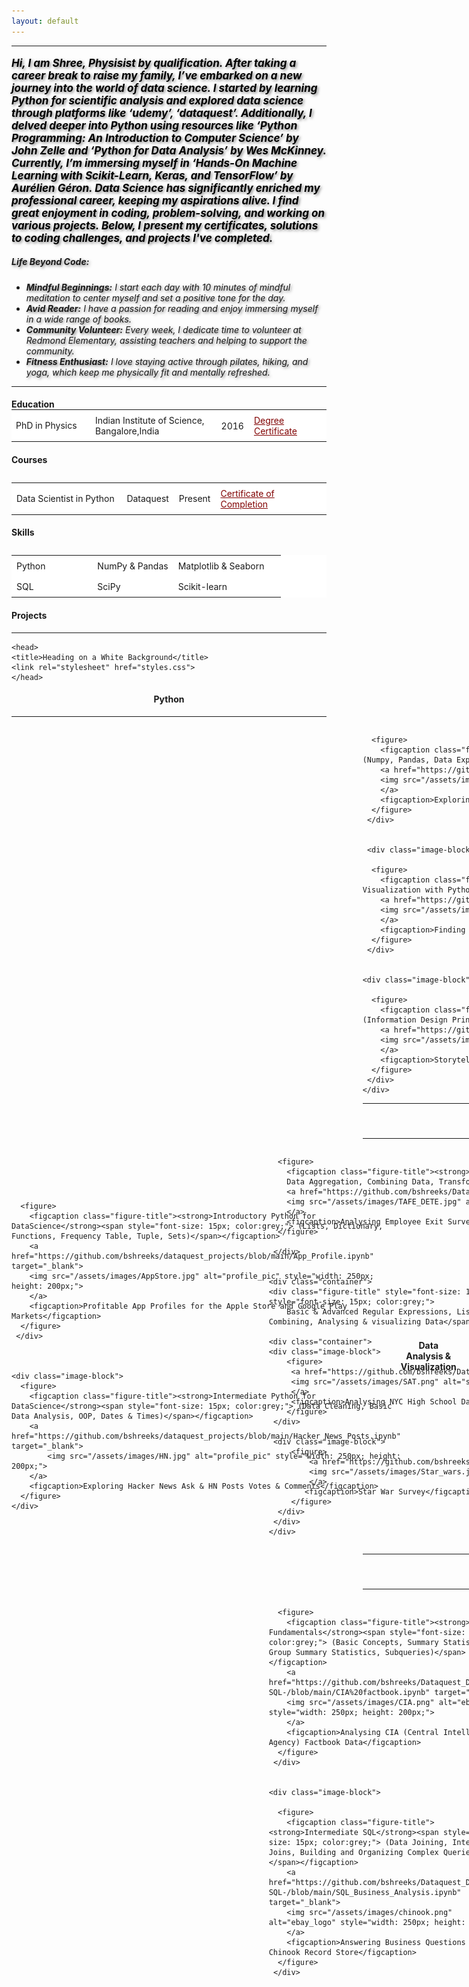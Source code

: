 ```yaml
---
layout: default
---
```


<html lang="en">
<head>
    <meta charset="UTF-8">
    <meta name="viewport" content="width=device-width, initial-scale=1.0">
    <title>Image with Paragraphs</title>
    <style>
        .container {
            display: flex;
            align-items: center;
        }

        .text p {
            margin: 0; 
            flex: 1;
            padding: 0 20px; /* Adjust padding as needed */
        }  
    </style>
</head>
<body>
    <div class="container">
        <img src="/assets/images/PP2.jpg" alt="profile_pic" style="width: 180px; height: 150px;">
        <div class="text">
            <p style="font-size: 22px; text-align: center;"><strong>Bhagyashree Bhat</strong></p>
            <p style="color: black; font-size: 15px;">Data Scientist, Machine Learning Student & Physist</p> 
            <hr style="height= 20x; background-color= black; border=none;">

            <head>
            <!-- Include Font Awesome(logos link -->
            <link rel="stylesheet" href="https://cdnjs.cloudflare.com/ajax/libs/font-awesome/6.4.2/css/all.min.css">
            <style>
             .text{
              color : maroon
              }
             .icon{
               color : maroon;
               }
            </style>
            </head>                      
            
            <p style="text-align: center;">
            <a href = "bshreeks@gmail.com" target="_blank" class="text"> 
            bshreeks@gmail.com <i class="fas fa-envelope icon"></i>
            </a>
            </p>
            
            <p style="text-align: center;">
            <a href = "https://www.linkedin.com/in/bhagyashreeks" target="_blank" class="text">
            linkedin.com/in/bhagyashreeks <i class="fab fa-linkedin icon"></i>
            </a>
            </p>
            
            <p style="text-align: center;">
            <a href="https:/github.com/bshreeks" target="_blank" class="text">
             github.com/bshreeks/ <i class="fab fa-github icon"></i>
            </a>
            </p>
        </div>
    </div>
</body>

<head>
    <meta charset="UTF-8">
    <meta name="viewport" content="width=device-width, initial-scale=1.0">
    <title>Logo with Text</title>
    <style>
        .container {
            display: flex;
            align-items: center;
        }

        .logo {
            margin-right: 20px; /* Adjust margin as needed */
        }
    </style>
</head>
</html>
<head>
    <meta charset="UTF-8">
    <meta name="viewport" content="width=device-width, initial-scale=1.0">
    <title>Thick Line</title>
    <style>
        hr.thick {
            border: none;
            background-color: maroon; /* Line color */
            height: 5px; /* Line thickness */
        }
    </style>
</head>
<body>
    <hr class="thick">
</body>


<head>
    <meta charset="UTF-8">
    <meta name="viewport" content="width=device-width, initial-scale=1.0">
    <title>Shadowed Paragraph</title>
    <style>
        .shadowed-paragraph {
            text-shadow: 2px 2px 4px rgba(0, 0, 0, 0.5); /* Horizontal offset, vertical offset, blur radius, color */
        }
    </style>
</head>

<body><b><p style= "font-size: 17px; color: black;" class="shadowed-paragraph"><em>Hi, I am Shree, Physisist by qualification. After taking a career break to raise my family, I’ve embarked on a new journey into the world of data science. I started by learning Python for scientific analysis and explored data science through platforms like ‘udemy’, ‘dataquest’. Additionally, I delved deeper into Python using resources like ‘Python Programming: An Introduction to Computer Science’ by John Zelle and ‘Python for Data Analysis’ by Wes McKinney. Currently, I’m immersing myself in ‘Hands-On Machine Learning with Scikit-Learn, Keras, and TensorFlow’ by Aurélien Géron. Data Science has significantly enriched my professional career, keeping my aspirations alive. I find great enjoyment in coding, problem-solving, and working on various projects. Below, I present my certificates, solutions to coding challenges, and projects I've completed.</em></p></b></body>

<section id="life-beyond-code">
   <em class="shadowed-paragraph"> 
    <h5>Life Beyond Code:</h5>
    <ul>
        <li><strong>Mindful Beginnings:</strong> I start each day with 10 minutes of mindful meditation to center myself and set a positive tone for the day.</li>
        <li><strong>Avid Reader:</strong> I have a passion for reading and enjoy immersing myself in a wide range of books.</li>
        <li><strong>Community Volunteer:</strong> Every week, I dedicate time to volunteer at Redmond Elementary, assisting teachers and helping to support the community.</li>
        <li><strong>Fitness Enthusiast:</strong> I love staying active through pilates, hiking, and yoga, which keep me physically fit and mentally refreshed.</li>
    </ul>
   </em> 
</section>


<body>
    <hr class="thick">
</body>


<h4 style="margin-bottom:0;"><b>Education</b></h4>
<table style="border-collapse: collapse; width: 100%; margin-top: 0;">
<style>
  table {
    background-color: white; 
  }
  .custom_color{
      color: maroon
      }
</style>
  <colgroup>
    <col style="width: 25%;">
    <col style="width: 40%;">
  </colgroup>
  <tbody>
    <tr>
      <td>PhD in Physics</td>
      <td style="padding: 8px;">Indian Institute of Science, Bangalore,India</td>
      <td style="padding: 8px;">2016</td>
      <td style="padding: 8px;"><a href="https://www.linkedin.com/in/bhagyashreeks/" target="_blank" class="custom_color">Degree Certificate</a></td>
    </tr>
<table>

<h4 style="margin-bottom:0;"><b>Courses</b></h4>
<table style="border-collapse: collapse; width: 100%; margin-top: 0;">
  <colgroup>
    <col style="width: 35%;">
    <col style="width: 15%;">
  </colgroup>
  <tbody>
    <tr>
      <td style="padding: 8px;">Data Scientist in Python</td>
      <td style="padding: 8px;">Dataquest</td>
      <td style="padding: 8px;">Present</td>
      <td style="padding: 8px;"><a href="https://www.linkedin.com/in/bhagyashreeks/" target="_blank" class="custom_color">Certificate of Completion</a></td>
    </tr>
<table>

<h4 style="margin-bottom:0;"><b>Skills</b></h4>
<table style="border-collapse: collapse; width: 100%; margin-top: 0;">
  <colgroup>
    <col style="width: 30%;">
    <col style="width: 30%;">
  </colgroup>
  <tbody>
    <tr>
      <td style="padding: 8px;">Python</td>
      <td style="padding: 8px;">NumPy & Pandas</td>
      <td style="padding: 8px;">Matplotlib & Seaborn</td>
    </tr>
    <tr>
      <td style="padding: 8px;">SQL</td>
      <td style="padding: 8px;">SciPy</td>
      <td style="padding: 8px;">Scikit-learn</td>
    </tr>
  </tbody>
</table>


<h4><b>Projects</b></h4>
<hr style="border:0; color:black;">
<head>
<meta charset="UTF-8">
<meta name="viewport" content="width=device-width, initial-scale=1.0">

    <head>
    <title>Heading on a White Background</title>
    <link rel="stylesheet" href="styles.css">
    </head>

<body>
    <section>
        <h4 style="text-align:center;"><span class="background">Python</span></h4>
    </section>
</body>
<hr>


<div class="container">
    <div class="image-block">
    
      <figure>
        <figcaption class="figure-title"><strong>Introductory Python for DataScience</strong><span style="font-size: 15px; color:grey;"> (Lists, Dictionary, Functions, Frequency Table, Tuple, Sets)</span></figcaption>
        <a href="https://github.com/bshreeks/dataquest_projects/blob/main/App_Profile.ipynb" target="_blank">
        <img src="/assets/images/AppStore.jpg" alt="profile_pic" style="width: 250px; height: 200px;">
        </a>
        <figcaption>Profitable App Profiles for the Apple Store and Google Play Markets</figcaption>
      </figure>
     </div>



    <div class="image-block">
      <figure>
        <figcaption class="figure-title"><strong>Intermediate Python for DataScience</strong><span style="font-size: 15px; color:grey;"> (Data Cleaning, Basic Data Analysis, OOP, Dates & Times)</span></figcaption>
        <a href="https://github.com/bshreeks/dataquest_projects/blob/main/Hacker_News_Posts.ipynb" target="_blank">
            <img src="/assets/images/HN.jpg" alt="profile_pic" style="width: 250px; height: 200px;">
        </a>
        <figcaption>Exploring Hacker News Ask & HN Posts Votes & Comments</figcaption>
      </figure>
    </div>
  </div>  



<hr>



<body>
    <section>
        <h4 style="text-align:center;"><span class="background">Data Analysis & Visualization</span></h4>
    </section>
</body>
<hr>

<div class="container" style="transform:TranslateX(-150px);">
    <div class="image-block">
    
      <figure>
        <figcaption class="figure-title"><strong>Introduction to Pandas and Numpy for Data Analysis</strong><span style="font-size: 15px; color:grey;"> (Numpy, Pandas, Data Exploration and Data Cleaning with Pandas)</span></figcaption>
        <a href="https://github.com/bshreeks/dataquest-step2/blob/main/ebay_car_sales.ipynb" target="_blank">
        <img src="/assets/images/ebay_logo.png" alt="ebay_logo" style="width: 250px; height: 200px;">
        </a>
        <figcaption>Exploring ebay Car Sales Data from eBay Kelenanzeigen</figcaption>
      </figure>
     </div>


     <div class="image-block">
    
      <figure>
        <figcaption class="figure-title"><strong>Introduction to Data Visualization in Python</strong><span style="font-size: 15px; color:grey;"> (Data Visualization with Python and Pandas, Time Series, Correlations, Relational Plots)</span></figcaption>
        <a href="https://github.com/bshreeks/dataquest-step2/blob/main/Heavy_Traffic_Indicator.ipynb" target="_blank">
        <img src="/assets/images/I94.jpg" alt="profile_pic" style="width: 250px; height: 200px;">
        </a>
        <figcaption>Finding Heavy Westbound Traffic Indicators on I-94 Interstate Highway</figcaption>
      </figure>
     </div>


    <div class="image-block">
    
      <figure>
        <figcaption class="figure-title"><strong>Storytelling Using Data Visualization & Information</strong><span style="font-size: 15px; color:grey;"> (Information Design Principle, Story Telling Data Visualization, Gestalt Principles, Matplotlib Styles)</span></figcaption>
        <a href="https://github.com/bshreeks/dataquest-step2/blob/main/Storytelling_Data_Visualization.ipynb" target="_blank">
        <img src="/assets/images/currency_logo.png" alt="currency_logo" style="width: 250px; height: 200px;">
        </a>
        <figcaption>Storytelling Data Visualization on Exchange Rates Between Euro & Other Currencies</figcaption>
      </figure>
     </div>
    </div>


<hr>
<head>
    <title>Heading in a Block Example</title>
</head>
<body>
    <section>
        <h4 style="text-align:center; color:maroon;"><span class="background">Data Cleaning</span></h4>
    </section>
</body>
<hr>

<div class="container" style="transform:TranslateX(-150px);">
    <div class="image-block">
    
      <figure>
        <figcaption class="figure-title"><strong>Data Cleaning & Analysis in Python</strong><span style="font-size: 15px; color:grey;"> 
        Data Aggregation, Combining Data, Transforming Data</span></figcaption>
        <a href="https://github.com/bshreeks/Dataquest-3/blob/main/Employee_Exit_Survey.ipynb" target="_blank">
        <img src="/assets/images/TAFE_DETE.jpg" alt="dete_logo" style="width: 250px; height: 200px;">
        </a>
        <figcaption>Analysing Employee Exit Survey</figcaption>
      </figure>
     
     </div>

     
    <div class="container">
    <div class="figure-title" style="font-size: 18px; margin-top: 27px; color: black;"><strong>Advanced Data Cleaning in Python</strong><span style="font-size: 15px; color:grey;"> 
        Basic & Advanced Regular Expressions, List Comprehension & Lambda Function, Working with Missing Data, Data Cleaning Project Walkthrough - Combining, Analysing & visualizing Data</span>

    <div class="container">
    <div class="image-block">
        <figure>
         <a href="https://github.com/bshreeks/Dataquest-3/blob/main/NYC_high_school.ipynb" target="_blank">
         <img src="/assets/images/SAT.png" alt="sat_logo" style="width: 250px; height: 200px;">
         </a>
         <figcaption>Analysing NYC High School Data</figcaption>
        </figure>
     </div>

     <div class="image-block">
         <figure>
             <a href="https://github.com/bshreeks/Dataquest-3/blob/main/08_Star_Wars_Survey.ipynb" target="_blank">
             <img src="/assets/images/Star_wars.jpg" alt="star_logo" style="width: 250px; height: 200px;">
             </a>
            <figcaption>Star War Survey</figcaption>
         </figure>   
      </div>  
     </div> 
    </div>
   </div>
 </div>


 <hr>
<head>
    <title>Heading in a Block Example</title>
</head>
<body>
    <section>
        <h4 style="text-align:center; color:maroon;"><span class="background">Data Sources (SQL)</span></h4>
    </section>
</body>
<hr>

<div class="container" style="transform:TranslateX(-150px);>
    <div class="image-block">
    
      <figure>
        <figcaption class="figure-title"><strong>SQL Fundamentals</strong><span style="font-size: 15px; color:grey;"> (Basic Concepts, Summary Statistics, Group Summary Statistics, Subqueries)</span></figcaption>
        <a href="https://github.com/bshreeks/Dataquest_Database-SQL-/blob/main/CIA%20factbook.ipynb" target="_blank">
        <img src="/assets/images/CIA.png" alt="ebay_logo" style="width: 250px; height: 200px;">
        </a>
        <figcaption>Analysing CIA (Central Intelligence Agency) Factbook Data</figcaption>
      </figure>
     </div>

    
    <div class="image-block"> 

      <figure>
        <figcaption class="figure-title"><strong>Intermediate SQL</strong><span style="font-size: 15px; color:grey;"> (Data Joining, Intermediate Joins, Building and Organizing Complex Queries)</span></figcaption>
        <a href="https://github.com/bshreeks/Dataquest_Database-SQL-/blob/main/SQL_Business_Analysis.ipynb" target="_blank">
        <img src="/assets/images/chinook.png" alt="ebay_logo" style="width: 250px; height: 200px;">
        </a>
        <figcaption>Answering Business Questions for Chinook Record Store</figcaption>
      </figure>
     </div>

  <div class="image-block"> 

      <figure>
        <figcaption class="figure-title"><strong>Data Analysis for Business in Python</strong><span style="font-size: 15px; color:grey;"> </span></figcaption>
        <a href="https://github.com/bshreeks/Dataquest_5/blob/main/11_Popular_DataScience_Questions.ipynb" target="_blank">
        <img src="/assets/images/StackExchange.jpg" alt="ebay_logo" style="width: 250px; height: 200px;">
        </a>
        <figcaption>Exploring Business Queries With Stack Exchange</figcaption>
      </figure>
     </div>
     
    </div>





<br><br>
<h4 style="margin-bottom: 0; color:black; text-align:center;"><b>Python Programming</b></h4>
<hr>
<head>
    <meta charset="UTF-8">
    <meta name="viewport" content="width=device-width, initial-scale=1.0">
    <title>Image with Paragraphs</title>
    <style>
        .container {
            display: flex;
            align-items: center;
        }

        .text p {
            margin: 0; 
            flex: 1;
            padding: 0 20px; /* Adjust padding as needed */
        }  
    </style>
</head>
<body>
    <div class="container">
        <a href="https://github.com/bshreeks/Python-Programming-Exercises-" target="_blank">
        <img src="/assets/images/Python_Programming.png" alt="profile_pic" style="width: 250px; height: 200px;">
        </a>
        <div class="text">
            <p style="color:maroon;"><strong>Python Programming: An Introduction to Computer Science by John Zelle</strong></p>
            <p><i>In this project I have organized solutions to programming exercises into separate sections, each corresponding to individual  chapters of the textbook.</i></p>
        </div>
    </div>
</body>
